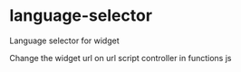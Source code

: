 # language-selector

Language selector for widget

Change the widget url on url script controller in functions js
